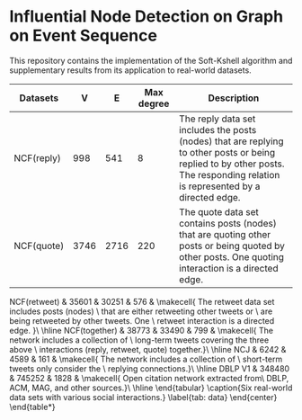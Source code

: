 # Influential Node Detection on Graph on Event Sequence
This repository contains the implementation of the Soft-Kshell algorithm and supplementary results from its application to real-world datasets.

| Datasets      |  V               | E                | Max degree | Description                                    |
|---------------|------------------|------------------|------------|------------------------------------------------|
|NCF(reply)     | 998              | 541              | 8          |The reply data set includes the posts  (nodes) that are replying  to other posts or being replied to by other posts. The responding relation is represented by a directed edge.|
|NCF(quote)     | 3746             | 2716             | 220        |The quote data set contains posts (nodes) that are quoting other posts or being quoted by other posts.  One quoting interaction is a directed edge.|

 NCF(retweet) & 35601 & 30251 & 576 & \makecell{
 The retweet data set includes posts (nodes) \\ 
 that are either  retweeting other tweets or \\
 are being retweeted by other tweets. One \\ 
 retweet interaction is a directed edge. }\\ 
\hline
 NCF(together) & 38773 & 33490 & 799 & \makecell{
 The network includes a collection of \\
 long-term tweets covering the three above \\
 interactions (reply, retweet, quote) together.}\\
\hline
 NCJ & 6242 & 4589 & 161 & \makecell{
 The network includes a collection of \\ 
 short-term tweets only consider the \\
 replying connections.}\\
\hline
 DBLP V1 & 348480 & 745252 & 1828 & \makecell{
 Open citation network extracted from\\ 
 DBLP, ACM, MAG, and other sources.}\\
 \hline
 \end{tabular}
 \caption{Six real-world data sets with various social interactions.}
 \label{tab: data}
 \end{center}
\end{table*}
